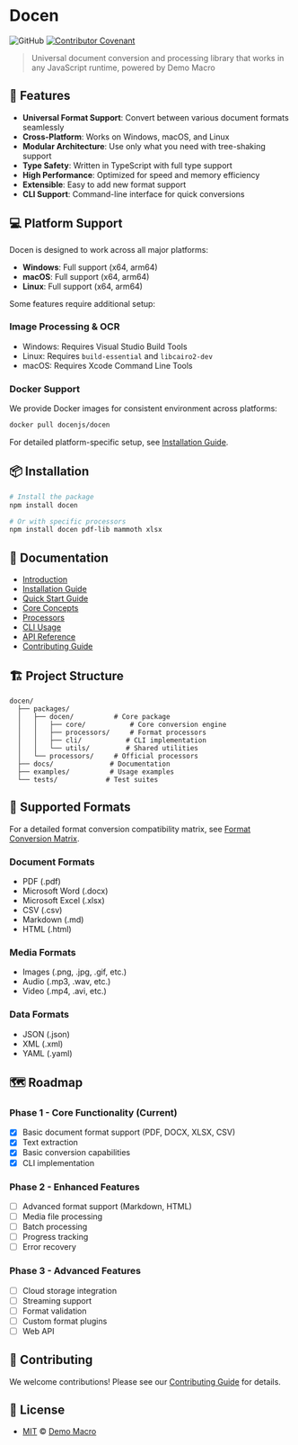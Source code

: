 # Docen

![GitHub](https://img.shields.io/github/license/docenjs/docen)
[![Contributor Covenant](https://img.shields.io/badge/Contributor%20Covenant-2.1-4baaaa.svg)](https://www.contributor-covenant.org/version/2/1/code_of_conduct/)

> Universal document conversion and processing library that works in any JavaScript runtime, powered by Demo Macro

## 🎯 Features

- **Universal Format Support**: Convert between various document formats seamlessly
- **Cross-Platform**: Works on Windows, macOS, and Linux
- **Modular Architecture**: Use only what you need with tree-shaking support
- **Type Safety**: Written in TypeScript with full type support
- **High Performance**: Optimized for speed and memory efficiency
- **Extensible**: Easy to add new format support
- **CLI Support**: Command-line interface for quick conversions

## 💻 Platform Support

Docen is designed to work across all major platforms:

- **Windows**: Full support (x64, arm64)
- **macOS**: Full support (x64, arm64)
- **Linux**: Full support (x64, arm64)

Some features require additional setup:

### Image Processing & OCR

- Windows: Requires Visual Studio Build Tools
- Linux: Requires `build-essential` and `libcairo2-dev`
- macOS: Requires Xcode Command Line Tools

### Docker Support

We provide Docker images for consistent environment across platforms:

```bash
docker pull docenjs/docen
```

For detailed platform-specific setup, see [Installation Guide](docs/2.installation.md).

## 📦 Installation

```bash
# Install the package
npm install docen

# Or with specific processors
npm install docen pdf-lib mammoth xlsx
```

## 📖 Documentation

- [Introduction](docs/1.introduction.md)
- [Installation Guide](docs/2.installation.md)
- [Quick Start Guide](docs/3.quickstart.md)
- [Core Concepts](docs/4.core-concepts.md)
- [Processors](docs/5.processors.md)
- [CLI Usage](docs/6.cli-usage.md)
- [API Reference](docs/7.api-reference.md)
- [Contributing Guide](docs/8.contributing.md)

## 🏗️ Project Structure

```
docen/
  ├── packages/
  │   ├── docen/          # Core package
  │   │   ├── core/           # Core conversion engine
  │   │   ├── processors/     # Format processors
  │   │   ├── cli/           # CLI implementation
  │   │   └── utils/         # Shared utilities
  │   └── processors/     # Official processors
  ├── docs/              # Documentation
  ├── examples/          # Usage examples
  └── tests/            # Test suites
```

## 🔧 Supported Formats

For a detailed format conversion compatibility matrix, see [Format Conversion Matrix](docs/5.processors.md#format-conversion-matrix).

### Document Formats

- PDF (.pdf)
- Microsoft Word (.docx)
- Microsoft Excel (.xlsx)
- CSV (.csv)
- Markdown (.md)
- HTML (.html)

### Media Formats

- Images (.png, .jpg, .gif, etc.)
- Audio (.mp3, .wav, etc.)
- Video (.mp4, .avi, etc.)

### Data Formats

- JSON (.json)
- XML (.xml)
- YAML (.yaml)

## 🗺️ Roadmap

### Phase 1 - Core Functionality (Current)

- [x] Basic document format support (PDF, DOCX, XLSX, CSV)
- [x] Text extraction
- [x] Basic conversion capabilities
- [x] CLI implementation

### Phase 2 - Enhanced Features

- [ ] Advanced format support (Markdown, HTML)
- [ ] Media file processing
- [ ] Batch processing
- [ ] Progress tracking
- [ ] Error recovery

### Phase 3 - Advanced Features

- [ ] Cloud storage integration
- [ ] Streaming support
- [ ] Format validation
- [ ] Custom format plugins
- [ ] Web API

## 🤝 Contributing

We welcome contributions! Please see our [Contributing Guide](docs/8.contributing.md) for details.

## 📄 License

- [MIT](LICENSE) &copy; [Demo Macro](https://imst.xyz/)
